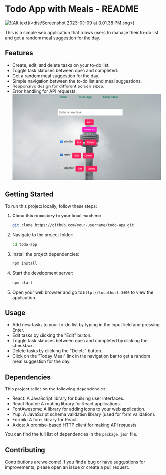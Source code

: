 
# Todo App with Meals - README

![!\[Alt text\](<dist/Screenshot 2023-09-09 at 3.01.38 PM.png>)
](<Screenshot 2023-09-09 at 3.01.38 PM.png>)

This is a simple web application that allows users to manage their to-do list and get a random meal suggestion for the day.

## Features

- Create, edit, and delete tasks on your to-do list.
- Toggle task statuses between open and completed.
- Get a random meal suggestion for the day.
- Simple navigation between the to-do list and meal suggestions.
- Responsive design for different screen sizes.
- Error handling for API requests.
![Alt text](<Screenshot 2023-09-09 at 3.02.07 PM.png>)
## Getting Started

To run this project locally, follow these steps:

1. Clone this repository to your local machine:

   ```bash
   git clone https://github.com/your-username/todo-app.git
   ```

2. Navigate to the project folder:

   ```bash
   cd todo-app
   ```

3. Install the project dependencies:

   ```bash
   npm install
   ```

4. Start the development server:

   ```bash
   npm start
   ```

5. Open your web browser and go to `http://localhost:3000` to view the application.

## Usage

- Add new tasks to your to-do list by typing in the input field and pressing Enter.
- Edit tasks by clicking the "Edit" button.
- Toggle task statuses between open and completed by clicking the checkbox.
- Delete tasks by clicking the "Delete" button.
- Click on the "Today Meal" link in the navigation bar to get a random meal suggestion for the day.

## Dependencies

This project relies on the following dependencies:

- React: A JavaScript library for building user interfaces.
- React Router: A routing library for React applications.
- FontAwesome: A library for adding icons to your web application.
- Yup: A JavaScript schema validation library (used for form validation).
- Formik: A form library for React.
- Axios: A promise-based HTTP client for making API requests.

You can find the full list of dependencies in the `package.json` file.

## Contributing

Contributions are welcome! If you find a bug or have suggestions for improvements, please open an issue or create a pull request.
